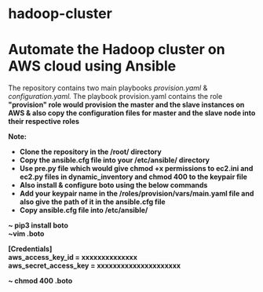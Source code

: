 # hadoop-cluster
# Automate the Hadoop cluster on AWS cloud using Ansible 
The repository contains two main playbooks <i>provision.yaml</i> & <i>configuration.yaml.</i>
The playbook provision.yaml contains the role 
<b>"provision" role would provision the master and the slave instances on AWS & also copy the configuration files for master and the slave node into their respective roles<b>

Note:
<ul>
<li>Clone the repository in the /root/ directory</li>
<li>Copy the ansible.cfg file into your /etc/ansible/ directory</li>
<li> Use pre.py file which would give chmod +x permissions to ec2.ini and ec2.py files in dynamic_inventory and chmod 400 to the keypair file </li>
<li>Also install & configure boto using the below commands</li>
<li> Add your keypair name in the /roles/provision/vars/main.yaml file and also give the path of it in the ansible.cfg file </li>
<li>Copy ansible.cfg file into /etc/ansible/ </li>
</ul> 

~ pip3 install boto </br>
~vim .boto </br>

[Credentials] </br>
aws_access_key_id = xxxxxxxxxxxxxx </br>
aws_secret_access_key =  xxxxxxxxxxxxxxxxxxxxx </br>

~ chmod 400 .boto

